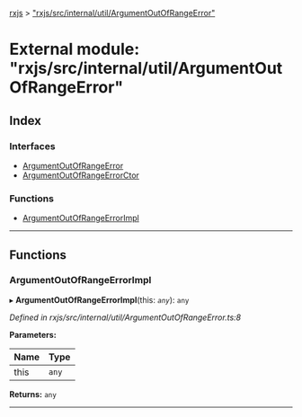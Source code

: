 [rxjs](../README.md) > ["rxjs/src/internal/util/ArgumentOutOfRangeError"](../modules/_rxjs_src_internal_util_argumentoutofrangeerror_.md)

# External module: "rxjs/src/internal/util/ArgumentOutOfRangeError"

## Index

### Interfaces

* [ArgumentOutOfRangeError](../interfaces/_rxjs_src_internal_util_argumentoutofrangeerror_.argumentoutofrangeerror.md)
* [ArgumentOutOfRangeErrorCtor](../interfaces/_rxjs_src_internal_util_argumentoutofrangeerror_.argumentoutofrangeerrorctor.md)

### Functions

* [ArgumentOutOfRangeErrorImpl](_rxjs_src_internal_util_argumentoutofrangeerror_.md#argumentoutofrangeerrorimpl)

---

## Functions

<a id="argumentoutofrangeerrorimpl"></a>

###  ArgumentOutOfRangeErrorImpl

▸ **ArgumentOutOfRangeErrorImpl**(this: *`any`*): `any`

*Defined in rxjs/src/internal/util/ArgumentOutOfRangeError.ts:8*

**Parameters:**

| Name | Type |
| ------ | ------ |
| this | `any` |

**Returns:** `any`

___


